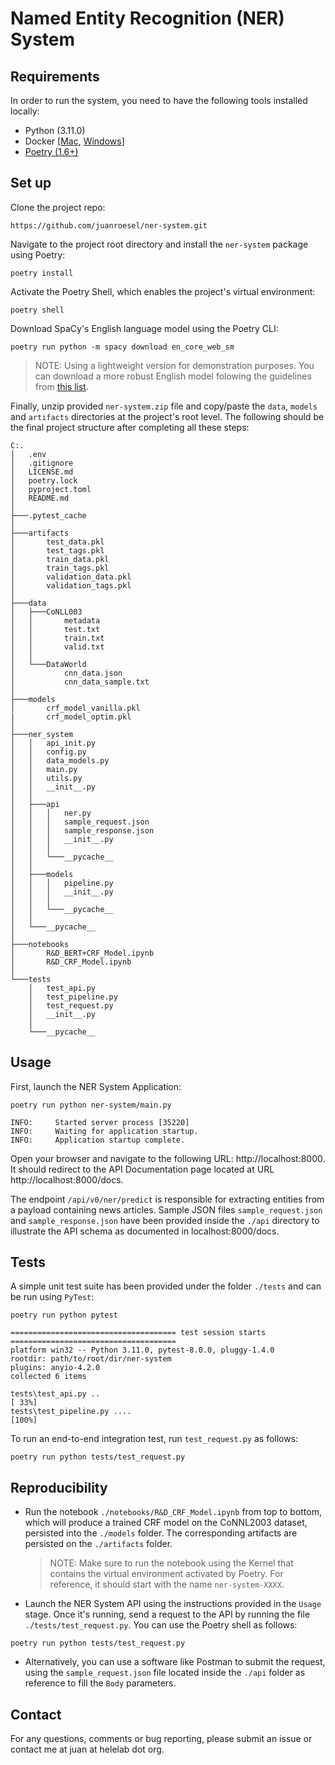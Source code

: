 # Named Entity Recognition (NER) System

## Requirements
In order to run the system, you need to have the following tools installed locally:

* Python (3.11.0)
* Docker [[Mac](https://docs.docker.com/desktop/install/mac-install/), [Windows](https://docs.docker.com/desktop/install/windows-install/)]
* [Poetry (1.6+)](https://python-poetry.org/docs/#installation)

## Set up

Clone the project repo:
```
https://github.com/juanroesel/ner-system.git
```

Navigate to the project root directory and install the `ner-system` package using Poetry:

```
poetry install
```

Activate the Poetry Shell, which enables the project's virtual environment:

```
poetry shell
```

Download SpaCy's English language model using the Poetry CLI:
```
poetry run python -m spacy download en_core_web_sm
```
> NOTE: Using a lightweight version for demonstration purposes. You can download a more robust English model folowing the guidelines from [this list](https://spacy.io/models/en).

Finally, unzip  provided `ner-system.zip` file and copy/paste the `data`, `models` and `artifacts` directories at the project's root level. The following should be the final project structure after completing all these steps:

```
C:.
│   .env
│   .gitignore
│   LICENSE.md
│   poetry.lock
│   pyproject.toml
│   README.md
│   
├───.pytest_cache
│
├───artifacts
│       test_data.pkl
│       test_tags.pkl
│       train_data.pkl
│       train_tags.pkl
│       validation_data.pkl
│       validation_tags.pkl
│
├───data
│   ├───CoNLL003
│   │       metadata
│   │       test.txt
│   │       train.txt
│   │       valid.txt
│   │
│   └───DataWorld
│           cnn_data.json
│           cnn_data_sample.txt
│
├───models
│       crf_model_vanilla.pkl
|       crf_model_optim.pkl
│
├───ner_system
│   │   api_init.py
│   │   config.py
│   │   data_models.py
│   │   main.py
│   │   utils.py
│   │   __init__.py
│   │
│   ├───api
│   │   │   ner.py
│   │   │   sample_request.json
│   │   │   sample_response.json
│   │   │   __init__.py
│   │   │
│   │   └───__pycache__
│   │
│   ├───models
│   │   │   pipeline.py
│   │   │   __init__.py
│   │   │
│   │   └───__pycache__
│   │        
│   └───__pycache__
│
├───notebooks
│       R&D_BERT+CRF_Model.ipynb
│       R&D_CRF_Model.ipynb
│
└───tests
    │   test_api.py
    │   test_pipeline.py
    │   test_request.py
    │   __init__.py
    │
    └───__pycache__

```

## Usage

First, launch the NER System Application:
```
poetry run python ner-system/main.py

INFO:     Started server process [35220]
INFO:     Waiting for application startup.
INFO:     Application startup complete.
```

Open your browser and navigate to the following URL: http://localhost:8000. It should redirect to the API Documentation page located at URL http://localhost:8000/docs.

The endpoint `/api/v0/ner/predict` is responsible for extracting entities from a payload containing news articles. Sample JSON files `sample_request.json` and `sample_response.json` have been provided inside the `./api` directory to illustrate the API schema as documented in localhost:8000/docs.

## Tests
A simple unit test suite has been provided under the folder `./tests` and can be run using `PyTest`:

```
poetry run python pytest

===================================== test session starts =====================================
platform win32 -- Python 3.11.0, pytest-8.0.0, pluggy-1.4.0
rootdir: path/to/root/dir/ner-system
plugins: anyio-4.2.0
collected 6 items

tests\test_api.py ..                                                                     [ 33%]
tests\test_pipeline.py ....                                                              [100%]
```

To run an end-to-end integration test, run `test_request.py` as follows:

```
poetry run python tests/test_request.py
```


## Reproducibility
- Run the notebook `./notebooks/R&D_CRF_Model.ipynb` from top to bottom, which will produce a trained CRF model on the CoNNL2003 dataset, persisted into the `./models` folder. The corresponding artifacts are persisted on the `./artifacts` folder.

    > NOTE: Make sure to run the notebook using the Kernel that contains the virtual environment activated by Poetry. For reference, it should start with the name `ner-system-XXXX`.

- Launch the NER System API using the instructions provided in the `Usage` stage. Once it's running, send a request to the API by running the file `./tests/test_request.py`. You can use the Poetry shell as follows:

```
poetry run python tests/test_request.py
```

- Alternatively, you can use a software like Postman to submit the request, using the `sample_request.json` file located inside the `./api` folder as reference to fill the `Body` parameters.

## Contact
For any questions, comments or bug reporting, please submit an issue or contact me at juan at helelab dot org.